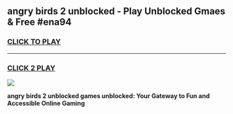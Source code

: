 
## angry birds 2 unblocked - Play Unblocked Gmaes & Free #ena94
<h3>
<a href="https://news.freeplayer.one?title=angry_birds_2_unblocked&ref=03M">CLICK TO PLAY</a></h3>
<hr>

<h3>
<a href="https://news.freeplayer.one?title=angry_birds_2_unblocked&ref=03M">CLICK 2 PLAY</a>
  
</h3>

<a href="https://news.freeplayer.one?title=angry_birds_2_unblocked&ref=03M"><img src="https://clearcache.store/games.png"></a>


**angry birds 2 unblocked games unblocked: Your Gateway to Fun and Accessible Online Gaming**
